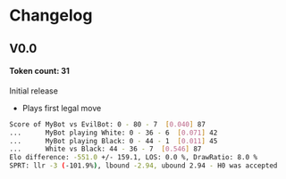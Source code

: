 # Changelog

## V0.0
#### Token count: 31
Initial release
* Plays first legal move

```bash
Score of MyBot vs EvilBot: 0 - 80 - 7  [0.040] 87
...      MyBot playing White: 0 - 36 - 6  [0.071] 42
...      MyBot playing Black: 0 - 44 - 1  [0.011] 45
...      White vs Black: 44 - 36 - 7  [0.546] 87
Elo difference: -551.0 +/- 159.1, LOS: 0.0 %, DrawRatio: 8.0 %
SPRT: llr -3 (-101.9%), lbound -2.94, ubound 2.94 - H0 was accepted
```